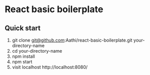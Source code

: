 # React basic boilerplate

## Quick start
1. git clone  git@github.com:Aathi/react-basic-boilerplate.git your-directory-name
2. cd your-directory-name
3. npm install
4. npm start
5. visit localhost http://localhost:8080/
